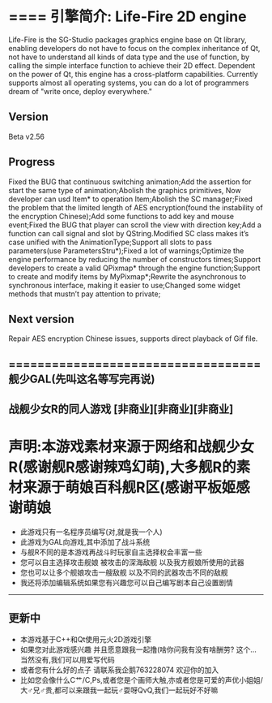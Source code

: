 ====
引擎简介:
﻿Life-Fire 2D engine
===================================
Life-Fire is the SG-Studio packages graphics engine base on Qt library, enabling developers do not have to focus on the complex inheritance of Qt, not have to understand all kinds of data type and the use of function, by calling the simple interface function to achieve their 2D effect. Dependent on the power of Qt, this engine has a cross-platform capabilities. Currently supports almost all operating systems, you can do a lot of programmers dream of "write once, deploy everywhere."

Version
-----------------------------------
Beta v2.56

Progress
-----------------------------------
Fixed the BUG that continuous switching animation;Add the assertion for start the same type of animation;Abolish the graphics primitives, Now developer can usd Item* to operation Item;Abolish the SC manager;Fixed the problem that the limited length of AES encryption(found the instability of the encryption Chinese);Add some functions to add key and mouse event;Fixed the BUG that player can scroll the view with direction key;Add a function can call signal and slot by QString.Modified SC class makes it’s case unified with the AnimationType;Support all slots to pass parameters(use ParametersStru*);Fixed a lot of warnings;Optimize the engine performance by reducing the number of constructors times;Support developers to create a valid QPixmap* through the engine function;Support to create and modify items by MyPixmap*;Rewrite the asynchronous to synchronous interface, making it easier to use;Changed some widget methods that mustn’t pay attention to private;

Next version
-----------------------------------
Repair AES encryption Chinese issues, supports direct playback of Gif file.

===================================
舰少GAL(先叫这名等写完再说)
-----------------------------------
战舰少女R的同人游戏 [非商业][非商业][非商业]
-----------------------------------
# 声明:本游戏素材来源于网络和战舰少女R(感谢舰R感谢辣鸡幻萌),大多舰R的素材来源于萌娘百科舰R区(感谢平板姬感谢萌娘

* 此游戏只有一名程序员编写(对,就是我一个人)
* 此游戏为GAL向游戏,其中添加了战斗系统
* 与舰R不同的是本游戏再战斗时玩家自主选择权会丰富一些
* 您可以自主选择攻击舰娘 被攻击的深海敌舰 以及我方舰娘所使用的武器
* 您也可以让多个舰娘攻击一艘敌舰 以及不同的武器攻击不同的敌舰
* 我还将添加编辑系统如果您有兴趣您可以自己编写剧本自己设置剧情

-----------------------------------

更新中 
-----------------------------------
* 本游戏基于C++和Qt使用元火2D游戏引擎
* 如果您对此游戏感兴趣 并且愿意跟我一起撸(啥你问我有没有啥酬劳? 这个...当然没有,我们可以用爱写代码
* 或者您有什么好的点子 请联系我企鹅763228074 欢迎你的加入
* 比如您会像什么C艹/C,Ps,或者您是个画师大触,亦或者您是可爱的声优小姐姐/大♂兄♂贵,都可以来跟我一起玩♂耍呀QvQ,我们一起玩好不好嘛



